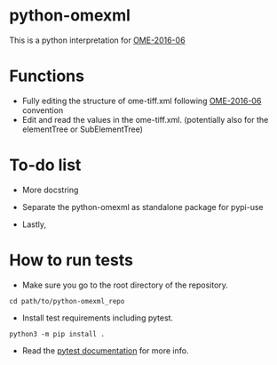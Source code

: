 # python-omexml
This is a python interpretation for [OME-2016-06](http://www.openmicroscopy.org/Schemas/Documentation/Generated/OME-2016-06/ome.html)

# Functions
- Fully editing the structure of ome-tiff.xml following [OME-2016-06](http://www.openmicroscopy.org/Schemas/Documentation/Generated/OME-2016-06/ome.html) convention
- Edit and read the values in the ome-tiff.xml. (potentially also for the elementTree or SubElementTree)

# To-do list
- More docstring
- Separate the python-omexml as standalone package for pypi-use

- Lastly,


# How to run tests
- Make sure you go to the root directory of the repository.
```
cd path/to/python-omexml_repo
```
- Install test requirements including pytest.
```
python3 -m pip install .
```

- Read the [pytest documentation](https://docs.pytest.org/en/latest/contents.html#) for more info.
